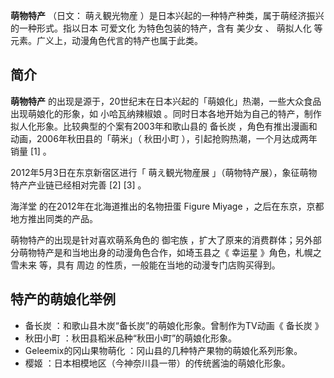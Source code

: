 **萌物特产** （日文：  萌え観光物産  ）是日本兴起的一种特产种类，属于萌经济振兴的一种形式。指以日本  可爱文化  为特色包装的特产，含有  美少女
、  萌拟人化  等元素。广义上，动漫角色代言的特产也属于此类。

##  简介

**萌物特产** 的出现是源于，20世纪末在日本兴起的「萌娘化」热潮，一些大众食品出现萌娘化的形象，如  小哈瓦纳辣椒娘
。同时日本各地开始为自己的特产，制作拟人化形象。比较典型的个案有2003年和歌山县的  备长炭  ，角色有推出漫画和动画，2006年秋田县的「萌米」（
秋田小町  ），引起抢购热潮，一个月达成两年销量  [1]  。

2012年5月3日在东京新宿区进行「  萌え観光物産展  」（萌物特产展），象征萌物特产产业链已经相对完善  [2]  [3]  。

海洋堂  的在2012年在北海道推出的名物扭蛋  Figure Miyage  ，之后在东京，京都地方推出同类的产品。

萌物特产的出现是针对喜欢萌系角色的  御宅族  ，扩大了原来的消费群体；另外部分萌物特产是和当地出身的动漫角色合作，如埼玉县之《  幸运星  》角色，札幌之
雪未来  等，具有  周边  的性质，一般能在当地的动漫专门店购买得到。

##  特产的萌娘化举例

  * 备长炭  ：和歌山县木炭“备长炭”的萌娘化形象。曾制作为TV动画《  备长炭  》 
  * 秋田小町  ：秋田县稻米品种“秋田小町”的萌娘化形象。 
  * Geleemix的冈山果物萌化  ：冈山县的几种特产果物的萌娘化系列形象。 
  * 樱姬  ：日本相模地区（今神奈川县一带）的传统酱油的萌娘化形象。 

  